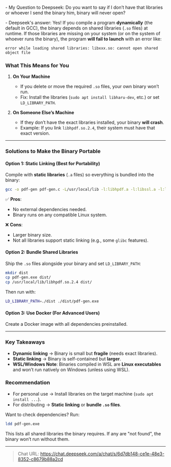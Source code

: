\- My Question to Deepseek: Do you want to say if I don’t have that libraries or whoever I send the binary him, binary will never open?

\- Deepseek's answer:
Yes! If you compile a program **dynamically** (the default in GCC), the binary depends on shared libraries (`.so` files) at runtime. If those libraries are missing on your system (or on the system of whoever runs the binary), the program **will fail to launch** with an error like:

```
error while loading shared libraries: libxxx.so: cannot open shared object file
```

### **What This Means for You**
1. **On Your Machine**  
   - If you delete or move the required `.so` files, your own binary won’t run.  
   - Fix: Install the libraries (`sudo apt install libharu-dev`, etc.) or set `LD_LIBRARY_PATH`.

2. **On Someone Else’s Machine**  
   - If they don’t have the exact libraries installed, your binary **will crash**.  
   - Example: If you link `libhpdf.so.2.4`, their system must have that exact version.

---

### **Solutions to Make the Binary Portable**
#### **Option 1: Static Linking (Best for Portability)**
Compile with **static libraries** (`.a` files) so everything is bundled into the binary:
```sh
gcc -o pdf-gen pdf-gen.c -L/usr/local/lib -l:libhpdf.a -l:libssl.a -l:libcurl.a -static
```
✅ **Pros**:  
   - No external dependencies needed.  
   - Binary runs on any compatible Linux system.  

❌ **Cons**:  
   - Larger binary size.  
   - Not all libraries support static linking (e.g., some `glibc` features).  

#### **Option 2: Bundle Shared Libraries**
Ship the `.so` files alongside your binary and set `LD_LIBRARY_PATH`:
```sh
mkdir dist
cp pdf-gen.exe dist/
cp /usr/local/lib/libhpdf.so.2.4 dist/
```
Then run with:
```sh
LD_LIBRARY_PATH=./dist ./dist/pdf-gen.exe
```

#### **Option 3: Use Docker (For Advanced Users)**
Create a Docker image with all dependencies preinstalled.  

---

### **Key Takeaways**
- **Dynamic linking** → Binary is small but **fragile** (needs exact libraries).  
- **Static linking** → Binary is self-contained but **larger**.  
- **WSL/Windows Note**: Binaries compiled in WSL are **Linux executables** and won’t run natively on Windows (unless using WSL).  

### **Recommendation**
- For personal use → Install libraries on the target machine (`sudo apt install ...`).  
- For distributing → **Static linking** or **bundle `.so` files**.  

Want to check dependencies? Run:
```sh
ldd pdf-gen.exe
```
This lists all shared libraries the binary requires. If any are "not found", the binary won’t run without them.

---

> Chat URL: https://chat.deepseek.com/a/chat/s/6d7db148-ce1e-48e3-8352-c8679b88a2cd

